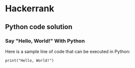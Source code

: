 # Hackerrank
## Python code solution
### Say "Hello, World!" With Python
Here is a sample line of code that can be executed in Python:
```
print("Hello, World!")
```
